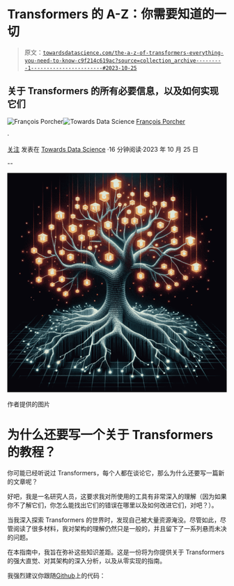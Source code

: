 # Transformers 的 A-Z：你需要知道的一切

> 原文：[`towardsdatascience.com/the-a-z-of-transformers-everything-you-need-to-know-c9f214c619ac?source=collection_archive---------1-----------------------#2023-10-25`](https://towardsdatascience.com/the-a-z-of-transformers-everything-you-need-to-know-c9f214c619ac?source=collection_archive---------1-----------------------#2023-10-25)

## 关于 Transformers 的所有必要信息，以及如何实现它们

[](https://medium.com/@francoisporcher?source=post_page-----c9f214c619ac--------------------------------)![François Porcher](https://medium.com/@francoisporcher?source=post_page-----c9f214c619ac--------------------------------)[](https://towardsdatascience.com/?source=post_page-----c9f214c619ac--------------------------------)![Towards Data Science](https://towardsdatascience.com/?source=post_page-----c9f214c619ac--------------------------------) [François Porcher](https://medium.com/@francoisporcher?source=post_page-----c9f214c619ac--------------------------------)

·

[关注](https://medium.com/m/signin?actionUrl=https%3A%2F%2Fmedium.com%2F_%2Fsubscribe%2Fuser%2F8e8e73046f53&operation=register&redirect=https%3A%2F%2Ftowardsdatascience.com%2Fthe-a-z-of-transformers-everything-you-need-to-know-c9f214c619ac&user=Fran%C3%A7ois+Porcher&userId=8e8e73046f53&source=post_page-8e8e73046f53----c9f214c619ac---------------------post_header-----------) 发表在 [Towards Data Science](https://towardsdatascience.com/?source=post_page-----c9f214c619ac--------------------------------) ·16 分钟阅读·2023 年 10 月 25 日[](https://medium.com/m/signin?actionUrl=https%3A%2F%2Fmedium.com%2F_%2Fvote%2Ftowards-data-science%2Fc9f214c619ac&operation=register&redirect=https%3A%2F%2Ftowardsdatascience.com%2Fthe-a-z-of-transformers-everything-you-need-to-know-c9f214c619ac&user=Fran%C3%A7ois+Porcher&userId=8e8e73046f53&source=-----c9f214c619ac---------------------clap_footer-----------)

--

[](https://medium.com/m/signin?actionUrl=https%3A%2F%2Fmedium.com%2F_%2Fbookmark%2Fp%2Fc9f214c619ac&operation=register&redirect=https%3A%2F%2Ftowardsdatascience.com%2Fthe-a-z-of-transformers-everything-you-need-to-know-c9f214c619ac&source=-----c9f214c619ac---------------------bookmark_footer-----------)![](img/be68574b989226c3e6ac62c933050cf5.png)

作者提供的图片

# 为什么还要写一个关于 Transformers 的教程？

你可能已经听说过 Transformers，每个人都在谈论它，那么为什么还要写一篇新的文章呢？

好吧，我是一名研究人员，这要求我对所使用的工具有非常深入的理解（因为如果你不了解它们，你怎么能找出它们的错误在哪里以及如何改进它们，对吧？）。

当我深入探索 Transformers 的世界时，发现自己被大量资源淹没。尽管如此，尽管阅读了很多材料，我对架构的理解仍然只是一般的，并且留下了一系列悬而未决的问题。

在本指南中，我旨在弥补这些知识差距。这是一份将为你提供关于 Transformers 的强大直觉、对其架构的深入分析，以及从零实现的指南。

我强烈建议你跟随[Github](https://github.com/FrancoisPorcher/awesome-ai-tutorials/tree/main/NLP/007%20-%20Transformers%20From%20Scratch)上的代码：
